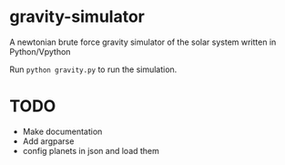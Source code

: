# gravity-simulator
A newtonian brute force gravity simulator of the solar system written in Python/Vpython 

Run ``python gravity.py`` to run the simulation.

# TODO
- Make documentation
- Add argparse
- config planets in json and load them
